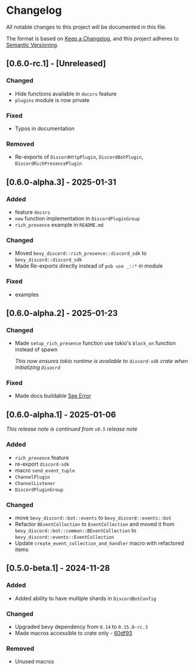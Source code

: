 # Changelog

All notable changes to this project will be documented in this file.

The format is based on [Keep a Changelog](https://keepachangelog.com/en/1.1.0/),
and this project adheres to [Semantic Versioning](https://semver.org/spec/v2.0.0.html).

## [0.6.0-rc.1] - [Unreleased]

### Changed
- Hide functions available in `docsrs` feature
- `plugins` module is now private

### Fixed
- Typos in documentation

### Removed
- Re-exports of `DiscordHttpPlugin`, `DiscordBotPlugin`, `DiscordRichPresencePlugin`

## [0.6.0-alpha.3] - 2025-01-31

### Added
- feature `docsrs`
- `new` function implementation in `DiscordPluginGroup`
- `rich_presence` example in `README.md`

### Changed
- Moved `bevy_discord::rich_presence::discord_sdk` to `bevy_discord::discord_sdk`
- Made Re-exports directly instead of `pub use _::*` in module

### Fixed
- examples

## [0.6.0-alpha.2] - 2025-01-23

### Changed
- Made `setup_rich_presence` function use tokio's `block_on` function instead of spawn

  _This now ensures tokio runtime is available to `discord-sdk` crate when initializing `Disocrd`_

### Fixed
- Made docs buildable [See Error](https://docs.rs/crate/bevy-discord/0.6.0-alpha.1)

## [0.6.0-alpha.1] - 2025-01-06

_This release note is continued from `v0.5` release note_

### Added
- `rich_presence` feature
- re-export `discord-sdk`
- macro `send_event_tuple`
- `ChannelPlugin`
- `ChannelListener`
- `DiscordPluginGroup`

### Changed
- move `bevy_discord::bot::events` to `bevy_discord::events::bot`
- Refactor `BEventCollection` to `EventCollection` and moved it from `bevy_discord::bot::common::BEventCollection` to `bevy_discord::events::EventCollection`
- Update `create_event_collection_and_handler` macro with refactored items

## [0.5.0-beta.1] - 2024-11-28

### Added
- Added ability to have multiple shards in `DiscordBotConfig`

### Changed
- Upgraded bevy dependency from `0.14` to `0.15.0-rc.3`
- Made macros accessible to crate only - [60df93](https://github.com/AS1100K/bevy-discord/commit/60df9357c661a8bdc2caba39ce925f0e20b81b81)

### Removed
- Unused macros

